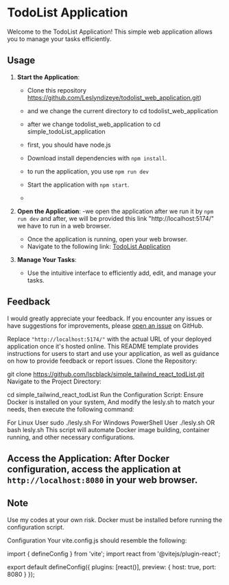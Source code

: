 # TodoList Application

Welcome to the TodoList Application! This simple web application allows you to manage your tasks efficiently.

## Usage

1. **Start the Application**: 
   - Clone this repository https://github.com/Leslyndizeye/todolist_web_application.git)
   - and we change the current directory to cd todolist_web_application
   - after we change todolist_web_application to cd simple_todoList_application
   - first, you should have node.js
   
   - Download install dependencies with `npm install`.
   - to run the application, you use `npm run dev`
   - Start the application with `npm start`.
   - 
   
2. **Open the Application**:
   -we open the application after we run it by `npm run dev` and after, we will be provided this link
   "http://localhost:5174/" we have to run in a web browser.
   -   Once the application is running, open your web browser.
   - Navigate to the following link: [TodoList Application](http://localhost:5174/)
   
4. **Manage Your Tasks**:
   - Use the intuitive interface to efficiently add, edit, and manage your tasks.
   
## Feedback
I would greatly appreciate your feedback. If you encounter any issues or have suggestions for improvements, please [open an issue](https://github.com/your-username/todoList-application/issues) on GitHub.


Replace `"http://localhost:5174/"` with the actual URL of your deployed application once it's hosted online. This README template provides instructions for users to start and use your application, as well as guidance on how to provide feedback or report issues.
Clone the Repository:

git clone https://github.com/lscblack/simple_tailwind_react_todList.git
Navigate to the Project Directory:

cd simple_tailwind_react_todList
Run the Configuration Script: Ensure Docker is installed on your system, And modify the lesly.sh to match your needs, then execute the following command:

For Linux User
sudo ./lesly.sh
For Windows PowerShell User
./lesly.sh
OR
bash lesly.sh
This script will automate Docker image building, container running, and other necessary configurations.

## Access the Application: After Docker configuration, access the application at `http://localhost:8080` in your web browser.

## Note
Use my codes at your own risk. Docker must be installed before running the configuration script.

Configuration
Your vite.config.js should resemble the following:

import { defineConfig } from 'vite';
import react from '@vitejs/plugin-react';

export default defineConfig({
  plugins: [react()],
  preview: {
    host: true,
    port: 8080
  }
});
